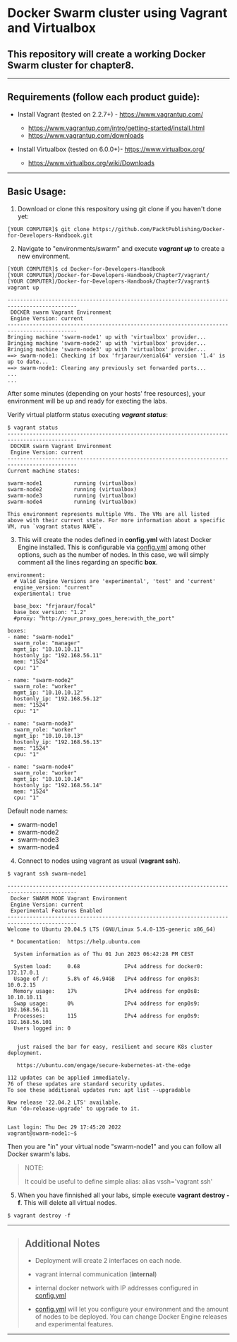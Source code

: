 # Docker Swarm cluster using Vagrant and Virtualbox

## This repository will create a working Docker Swarm cluster for chapter8.

----
## Requirements (follow each product guide):
 - Install Vagrant (tested on 2.2.7+) - https://www.vagrantup.com/
    - https://www.vagrantup.com/intro/getting-started/install.html
    - https://www.vagrantup.com/downloads


 - Install Virtualbox (tested on 6.0.0+)- https://www.virtualbox.org/
    - https://www.virtualbox.org/wiki/Downloads
 
----

## Basic Usage:

1. Download or clone this respository using git clone if you haven't done yet:
```
[YOUR COMPUTER]$ git clone https://github.com/PacktPublishing/Docker-for-Developers-Handbook.git
```

 
2. Navigate to "environments/swarm" and execute ___vagrant up___ to create a new environment.
```
[YOUR COMPUTER]$ cd Docker-for-Developers-Handbook
[YOUR COMPUTER]/Docker-for-Developers-Handbook/Chapter7/vagrant/
[YOUR COMPUTER]/Docker-for-Developers-Handbook/Chapter7/vagrant$ vagrant up

--------------------------------------------------------------------------------------------
 DOCKER swarm Vagrant Environment
 Engine Version: current
--------------------------------------------------------------------------------------------
Bringing machine 'swarm-node1' up with 'virtualbox' provider...
Bringing machine 'swarm-node2' up with 'virtualbox' provider...
Bringing machine 'swarm-node3' up with 'virtualbox' provider...
==> swarm-node1: Checking if box 'frjaraur/xenial64' version '1.4' is up to date...
==> swarm-node1: Clearing any previously set forwarded ports...
...
...
```

After some minutes (depending on your hosts' free resources), your environment will be up and ready for execting the labs.

Verify virtual platform status executing ___vagrant status___:
```
$ vagrant status
--------------------------------------------------------------------------------------------
 DOCKER swarm Vagrant Environment
 Engine Version: current
--------------------------------------------------------------------------------------------
Current machine states:

swarm-node1          running (virtualbox)
swarm-node2          running (virtualbox)
swarm-node3          running (virtualbox)
swarm-node4          running (virtualbox)

This environment represents multiple VMs. The VMs are all listed
above with their current state. For more information about a specific
VM, run `vagrant status NAME`.

```

3. This will create the nodes defined in **config.yml** with latest Docker Engine installed. This is configurable via [config.yml](./config.yml) among other options, such as the number of nodes. In this case, we will simply comment all the lines regarding an specific __box__.
```
environment:
  # Valid Engine Versions are 'experimental', 'test' and 'current'
  engine_version: "current"
  experimental: true

  base_box: "frjaraur/focal"
  base_box_version: "1.2"
  #proxy: "http://your_proxy_goes_here:with_the_port"

boxes:
- name: "swarm-node1"
  swarm_role: "manager"
  mgmt_ip: "10.10.10.11"
  hostonly_ip: "192.168.56.11"
  mem: "1524"
  cpu: "1"

- name: "swarm-node2"
  swarm_role: "worker"
  mgmt_ip: "10.10.10.12"
  hostonly_ip: "192.168.56.12"
  mem: "1524"
  cpu: "1"

- name: "swarm-node3"
  swarm_role: "worker"
  mgmt_ip: "10.10.10.13"
  hostonly_ip: "192.168.56.13"
  mem: "1524"
  cpu: "1"

- name: "swarm-node4"
  swarm_role: "worker"
  mgmt_ip: "10.10.10.14"
  hostonly_ip: "192.168.56.14"
  mem: "1524"
  cpu: "1"
```



 Default node names:
  * swarm-node1
  * swarm-node2
  * swarm-node3
  * swarm-node4


4. Connect to nodes using vagrant as usual (**vagrant ssh**).
```
$ vagrant ssh swarm-node1

--------------------------------------------------------------------------------------------
 Docker SWARM MODE Vagrant Environment
 Engine Version: current
 Experimental Features Enabled
--------------------------------------------------------------------------------------------
Welcome to Ubuntu 20.04.5 LTS (GNU/Linux 5.4.0-135-generic x86_64)

 * Documentation:  https://help.ubuntu.com

  System information as of Thu 01 Jun 2023 06:42:28 PM CEST

  System load:     0.68              IPv4 address for docker0: 172.17.0.1
  Usage of /:      5.8% of 46.94GB   IPv4 address for enp0s3:  10.0.2.15
  Memory usage:    17%               IPv4 address for enp0s8:  10.10.10.11
  Swap usage:      0%                IPv4 address for enp0s9:  192.168.56.11
  Processes:       115               IPv4 address for enp0s9:  192.168.56.101
  Users logged in: 0


   just raised the bar for easy, resilient and secure K8s cluster deployment.

   https://ubuntu.com/engage/secure-kubernetes-at-the-edge

112 updates can be applied immediately.
76 of these updates are standard security updates.
To see these additional updates run: apt list --upgradable

New release '22.04.2 LTS' available.
Run 'do-release-upgrade' to upgrade to it.


Last login: Thu Dec 29 17:45:20 2022
vagrant@swarm-node1:~$ 
```

Then you are "in" your virtual node "swarm-node1" and you can follow all Docker swarm's labs.


>NOTE:
>
>It could be useful to define simple alias:
> alias vssh='vagrant ssh'
>

5. When you have finnished all your labs, simple execute **vagrant destroy -f**. This will delete all virtual nodes.
```
$ vagrant destroy -f
```

---
>## __Additional Notes__
>
>* Deployment will create 2 interfaces on each node.
> * vagrant internal communication (**internal**)
> * internal docker network with IP addresses configured in [config.yml](./config.yml)
>
>
>* [config.yml](./config.yml) will let you configure your environment and the amount of nodes to be deployed. You can change Docker Engine releases and experimental features.

---